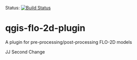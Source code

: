 Status: [![Build Status](http://jenkins.lutraconsulting.co.uk:8081/buildStatus/icon?job=FLO-2D)](http://jenkins.lutraconsulting.co.uk:8080/job/FLO-2D/)


# qgis-flo-2d-plugin
A plugin for pre-processing/post-processing FLO-2D models
 
 JJ Second Change
